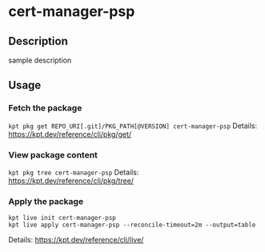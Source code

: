 # cert-manager-psp

## Description
sample description

## Usage

### Fetch the package
`kpt pkg get REPO_URI[.git]/PKG_PATH[@VERSION] cert-manager-psp`
Details: https://kpt.dev/reference/cli/pkg/get/

### View package content
`kpt pkg tree cert-manager-psp`
Details: https://kpt.dev/reference/cli/pkg/tree/

### Apply the package
```
kpt live init cert-manager-psp
kpt live apply cert-manager-psp --reconcile-timeout=2m --output=table
```
Details: https://kpt.dev/reference/cli/live/
